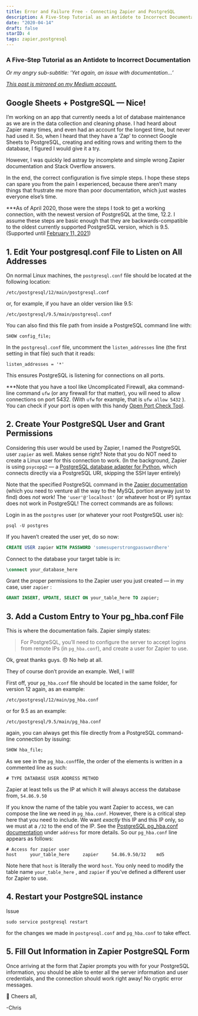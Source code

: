 ```yaml
---
title: Error and Failure Free - Connecting Zapier and PostgreSQL
description: A Five-Step Tutorial as an Antidote to Incorrect Documentation
date: "2020-04-14"
draft: false
starID: 4
tags: zapier,postgresql
---
```


### A Five-Step Tutorial as an Antidote to Incorrect Documentation

_Or my angry sub-subtitle: ‘Yet again, an issue with documentation...’_

[_This post is mirrored on my Medium account._](https://medium.com/@frewin.christopher/properly-connecting-zapier-and-postgresql-998c998db4d9)

## Google Sheets + PostgreSQL — Nice!

I’m working on an app that currently needs a lot of database maintenance as we are in the data collection and cleaning phase. I had heard about Zapier many times, and even had an account for the longest time, but never had used it. So, when I heard that they have a ‘Zap’ to connect Google Sheets to PostgreSQL, creating and editing rows and writing them to the database, I figured I would give it a try.

However, I was quickly led astray by incomplete and simple wrong Zapier documentation and Stack Overflow answers.

In the end, the correct configuration is five simple steps. I hope these steps can spare you from the pain I experienced, because there aren’t many things that frustrate me more than poor documentation, which just wastes everyone else’s time.

\*\*\*As of April 2020, those were the steps I took to get a working connection, with the newest version of PostgreSQL at the time, 12.2. I assume these steps are basic enough that they are backwards-compatible to the oldest currently supported PostgreSQL version, which is 9.5. (Supported until [February 11, 2021](https://www.postgresql.org/support/versioning/))

## 1. Edit Your postgresql.conf File to Listen on All Addresses

On normal Linux machines, the `postgresql.conf` file should be located at the following location:

`/etc/postgresql/12/main/postgresql.conf`

or, for example, if you have an older version like 9.5:

`/etc/postgresql/9.5/main/postgresql.conf`

You can also find this file path from inside a PostgreSQL command line with:

`SHOW config_file;`

In the `postgresql.conf` file, uncomment the `listen_addresses` line (the first setting in that file) such that it reads:

`listen_addresses = '*'`

This ensures PostgreSQL is listening for connections on all ports.

\*\*\*Note that you have a tool like Uncomplicated Firewall, aka command-line command `ufw` (or any firewall for that matter), you will need to allow connections on port 5432. (With `ufw` for example, that is `ufw allow 5432` ). You can check if your port is open with this handy [Open Port Check Tool](https://www.yougetsignal.com/tools/open-ports/).

## 2. Create Your PostgreSQL User and Grant Permissions

Considering this user would be used by Zapier, I named the PostgreSQL user `zapier` as well. Makes sense right? Note that you do NOT need to create a Linux user for this connection to work. (In the background, Zapier is using `psycopg2` — a [PostgreSQL database adapter for Python](https://www.psycopg.org/docs/), which connects directly via a PostgreSQL URI, skipping the SSH layer entirely)

Note that the specified PostgreSQL command in the [Zapier documentation](https://zapier.com/apps/mysql/help) (which you need to venture all the way to the MySQL portion anyway just to find) does _not_ work! The `'user'@'localhost'` (or whatever host or IP) syntax does not work in PostgreSQL! The correct commands are as follows:

Login in as the `postgres` user (or whatever your root PostgreSQL user is):

`psql -U postgres`

If you haven’t created the user yet, do so now:

```sql
CREATE USER zapier WITH PASSWORD 'somesuperstrongpasswordhere'
```

Connect to the database your target table is in:

```sql
\connect your_database_here
```

Grant the proper permissions to the Zapier user you just created — in my case, user `zapier` :

```sql
GRANT INSERT, UPDATE, SELECT ON your_table_here TO zapier;
```

## 3. Add a Custom Entry to Your pg_hba.conf File

This is where the documentation fails. Zapier simply states:

> For PostgreSQL, you’ll need to configure the server to accept logins from remote IPs (in `pg_hba.conf`), and create a user for Zapier to use.

Ok, great thanks guys. 😞 No help at all.

They of course don’t provide an example. Well, I will!

First off, your `pg_hba.conf` file should be located in the same folder, for version 12 again, as an example:

`/etc/postgresql/12/main/pg_hba.conf`

or for 9.5 as an example:

`/etc/postgresql/9.5/main/pg_hba.conf`

again, you can always get this file directly from a PostgreSQL command-line connection by issuing:

```sql
SHOW hba_file;
```

As we see in the `pg_hba.conf`file, the order of the elements is written in a commented line as such:

`# TYPE DATABASE USER ADDRESS METHOD`

Zapier at least tells us the IP at which it will always access the database from, `54.86.9.50`

If you know the name of the table you want Zapier to access, we can compose the line we need in `pg_hba.conf`. However, there is a critical step here that you need to include. We want _exactly_ this IP and this IP only, so we must at a `/32` to the end of the IP. See the [PostgreSQL pg\_hba.conf documentation](https://www.postgresql.org/docs/9.1/auth-pg-hba-conf.html) under `address` for more details. So our `pg_hba.conf` line appears as follows:

```
# Access for zapier user  
host     your_table_here     zapier     54.86.9.50/32    md5
```

Note here that `host` is literally the word `host`. You only need to modify the table name `your_table_here` , and `zapier` if you’ve defined a different user for Zapier to use.

## 4. Restart your PostgreSQL instance

Issue

`sudo service postgresql restart`

for the changes we made in `postgresql.conf` and `pg_hba.conf` to take effect.

## 5. Fill Out Information in Zapier PostgreSQL Form

Once arriving at the form that Zapier prompts you with for your PostgreSQL information, you should be able to enter all the server information and user credentials, and the connection should work right away! No cryptic error messages.

🍺 Cheers all,

-Chris
